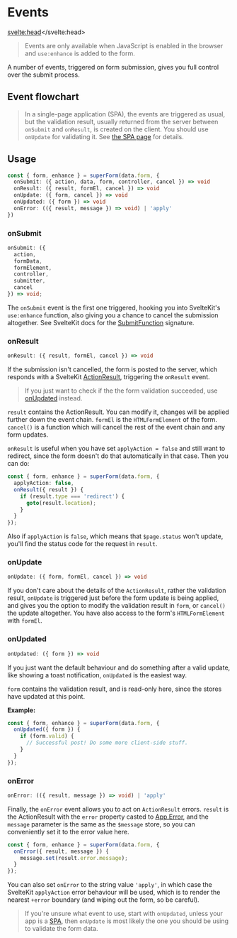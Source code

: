 <script lang="ts">
	import Form from './Form.svelte'
  import Next from '$lib/Next.svelte'
  import Flowchart from './Flowchart.svelte'
	import SuperDebug from 'sveltekit-superforms/client/SuperDebug.svelte'
  import { concepts } from '$lib/navigation/sections'

	export let data;
</script>

# Events

<svelte:head><title>Events</title></svelte:head>

> Events are only available when JavaScript is enabled in the browser and `use:enhance` is added to the form.

A number of events, triggered on form submission, gives you full control over the submit process.

## Event flowchart

<Flowchart />

> In a single-page application (SPA), the events are triggered as usual, but the validation result, usually returned from the server between `onSubmit` and `onResult`, is created on the client. You should use `onUpdate` for validating it. See [the SPA page](/concepts/spa) for details.

## Usage

```ts
const { form, enhance } = superForm(data.form, {
  onSubmit: ({ action, data, form, controller, cancel }) => void
  onResult: ({ result, formEl, cancel }) => void
  onUpdate: ({ form, cancel }) => void
  onUpdated: ({ form }) => void
  onError: (({ result, message }) => void) | 'apply'
})
```

### onSubmit

```ts
onSubmit: ({ 
  action, 
  formData, 
  formElement, 
  controller, 
  submitter, 
  cancel 
}) => void;
```

The `onSubmit` event is the first one triggered, hooking you into SvelteKit's `use:enhance` function, also giving you a chance to cancel the submission altogether. See SvelteKit docs for the [SubmitFunction](https://kit.svelte.dev/docs/types#public-types-submitfunction) signature.

### onResult

```ts
onResult: ({ result, formEl, cancel }) => void
```

If the submission isn't cancelled, the form is posted to the server, which responds with a SvelteKit [ActionResult](https://kit.svelte.dev/docs/types#public-types-actionresult), triggering the `onResult` event.

> If you just want to check if the the form validation succeeded, use [onUpdated](/concepts/events#onupdated) instead.

`result` contains the ActionResult. You can modify it, changes will be applied further down the event chain. `formEl` is the `HTMLFormElement` of the form. `cancel()` is a function which will cancel the rest of the event chain and any form updates.

`onResult` is useful when you have set `applyAction = false` and still want to redirect, since the form doesn't do that automatically in that case. Then you can do:

```ts
const { form, enhance } = superForm(data.form, {
  applyAction: false,
  onResult({ result }) {
    if (result.type === 'redirect') {
      goto(result.location);
    }
  }
});
```

Also if `applyAction` is `false`, which means that `$page.status` won't update, you'll find the status code for the request in `result`.

### onUpdate

```ts
onUpdate: ({ form, formEl, cancel }) => void
```

If you don't care about the details of the `ActionResult`, rather the validation result, `onUpdate` is triggered just before the form update is being applied, and gives you the option to modify the validation result in `form`, or `cancel()` the update altogether. You have also access to the form's `HTMLFormElement` with `formEl`.

### onUpdated

```ts
onUpdated: ({ form }) => void
```

If you just want the default behaviour and do something after a valid update, like showing a toast notification, `onUpdated` is the easiest way.

`form` contains the validation result, and is read-only here, since the stores have updated at this point.

**Example:**

```ts
const { form, enhance } = superForm(data.form, {
  onUpdated({ form }) {
    if (form.valid) {
      // Successful post! Do some more client-side stuff.
    }
  }
});
```

### onError

```ts
onError: (({ result, message }) => void) | 'apply'
```

Finally, the `onError` event allows you to act on `ActionResult` errors. `result` is the ActionResult with the `error` property casted to [App.Error](https://kit.svelte.dev/docs/types#app-error), and the `message` parameter is the same as the `$message` store, so you can conveniently set it to the error value here.

```ts
const { form, enhance } = superForm(data.form, {
  onError({ result, message }) {
    message.set(result.error.message);
  }
});
```

You can also set `onError` to the string value `'apply'`, in which case the SvelteKit `applyAction` error behaviour will be used, which is to render the nearest `+error` boundary (and wiping out the form, so be careful).

> If you're unsure what event to use, start with `onUpdated`, unless your app is a [SPA](/concepts/spa), then `onUpdate` is most likely the one you should be using to validate the form data.

<Next section={concepts} />
